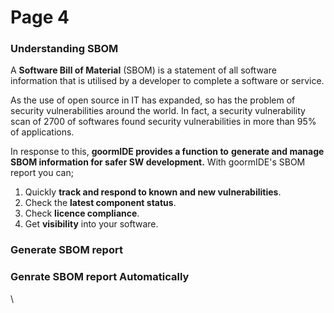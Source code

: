# Page 4

### Understanding SBOM <a href="#understanding-sbom" id="understanding-sbom"></a>

A **Software Bill of Material** (SBOM) is a statement of all software information that is utilised by a developer to complete a software or service.

As the use of open source in IT has expanded, so has the problem of security vulnerabilities around the world. In fact, a security vulnerability scan of 2700 of softwares found security vulnerabilities in more than 95% of applications.

In response to this, **goormIDE provides a function to** **generate and manage SBOM information for safer SW development.** With goormIDE's SBOM report you can;

1. Quickly **track and respond to known and new vulnerabilities**.
2. Check the **latest component status**.
3. Check **licence compliance**.
4. Get **visibility** into your software.

### Generate SBOM report <a href="#generate-sbom-report" id="generate-sbom-report"></a>

### Genrate SBOM report Automatically <a href="#genrate-sbom-report-automatically" id="genrate-sbom-report-automatically"></a>

\
